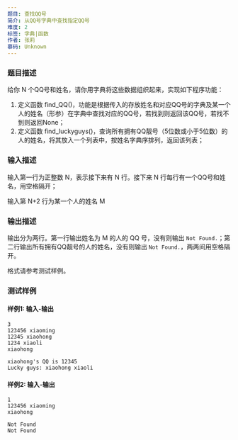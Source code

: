 ```yaml
---
题目: 查找QQ号
简介: 从QQ号字典中查找指定QQ号
难度: 2
标签: 字典|函数
作者: 张莉
慕码: Unknown
---
```


### 题目描述

给你 N 个QQ号和姓名，请你用字典将这些数据组织起来，实现如下程序功能：

1. 定义函数 find_QQ()，功能是根据传入的存放姓名和对应QQ号的字典及某一个人的姓名（形参）在字典中查找对应的QQ号，若找到则返回该QQ号，若找不到则返回None；
2. 定义函数 find_luckyguys()，查询所有拥有QQ靓号（5位数或小于5位数）的人的姓名，将其放入一个列表中，按姓名字典序排列，返回该列表；

### 输入描述

输入第一行为正整数 N，表示接下来有 N 行。接下来 N 行每行有一个QQ号和姓名，用空格隔开；

输入第 N+2 行为某一个人的姓名 M

### 输出描述

输出分为两行。第一行输出姓名为 M 的人的 QQ 号，没有则输出 `Not Found.`；第二行输出所有拥有QQ靓号的人的姓名，没有则输出 `Not Found.`，两两间用空格隔开。

格式请参考测试样例。

### 测试样例

#### 样例1: 输入-输出

```
3
123456 xiaoming
12345 xiaohong
1234 xiaoli
xiaohong
```

```
xiaohong's QQ is 12345
Lucky guys: xiaohong xiaoli
```

#### 样例2: 输入-输出

```
1
123456 xiaoming
xiaohong
```

```
Not Found
Not Found
```

